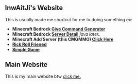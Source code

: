 ## InwAitJi's Website
This is usually made me shortcut for me to doing something ex:

- __Minecraft Bedrock [Give Command Generator](https://lnwaitji.github.io/givegen/)__
- __Minecraft Bedrock [Server Detail](https://lnwaitji.github.io/Server/)__ *java later..*
- __Minecraft Add Server (this CMGMMO) [Click Here](https://lnwaitji.github.io/Minecraft/CMGMMO/)__
- __[Rick Roll Friened](https://lnwaitji.github.io/database/)__
- __[Simple Game](https://lnwaitji.github.io/game)__

## Main Website
This is my main website btw [click me.](https://lnwaitji.github.io)
